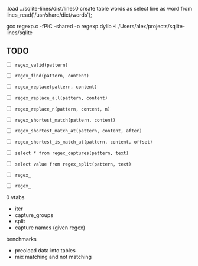.load ../sqlite-lines/dist/lines0
create table words as select line as word from lines_read('/usr/share/dict/words');

gcc regexp.c -fPIC -shared -o regexp.dylib -I /Users/alex/projects/sqlite-lines/sqlite

## TODO

- [ ] `regex_valid(pattern)`
- [ ] `regex_find(pattern, content)`

- [ ] `regex_replace(pattern, content)`
- [ ] `regex_replace_all(pattern, content)`
- [ ] `regex_replace_n(pattern, content, n)`

- [ ] `regex_shortest_match(pattern, content)`
- [ ] `regex_shortest_match_at(pattern, content, after)`
- [ ] `regex_shortest_is_match_at(pattern, content, offset)`

- [ ] `select * from regex_captures(pattern, text)`
- [ ] `select value from regex_split(pattern, text)`
- [ ] `regex_`
- [ ] `regex_`

0 vtabs

- iter
- capture_groups
- split
- capture names (given regex)

benchmarks

- preoload data into tables
- mix matching and not matching
